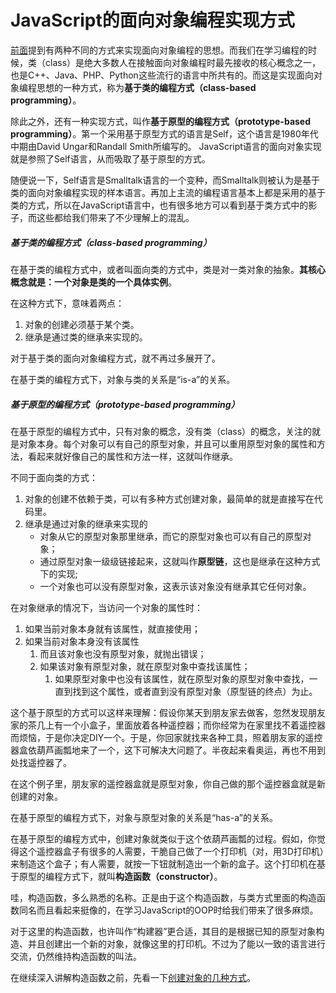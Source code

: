 # JavaScript的面向对象编程实现方式

[前面](object-and-object.md)提到有两种不同的方式来实现面向对象编程的思想。而我们在学习编程的时候，类（class）是绝大多数人在接触面向对象编程时最先接收的核心概念之一，也是C++、Java、PHP、Python这些流行的语言中所共有的。而这是实现面向对象编程思想的一种方式，称为**基于类的编程方式（class-based programming）**。

除此之外，还有一种实现方式，叫作**基于原型的编程方式（prototype-based programming）**。第一个采用基于原型方式的语言是Self，这个语言是1980年代中期由David Ungar和Randall Smith所编写的。 JavaScript语言的面向对象实现就是参照了Self语言，从而吸取了基于原型的方式。

随便说一下，Self语言是Smalltalk语言的一个变种，而Smalltalk则被认为是基于类的面向对象编程实现的样本语言。再加上主流的编程语言基本上都是采用的基于类的方式，所以在JavaScript语言中，也有很多地方可以看到基于类方式中的影子，而这些都给我们带来了不少理解上的混乱。

##### 基于类的编程方式（class-based programming）

在基于类的编程方式中，或者叫面向类的方式中，类是对一类对象的抽象。**其核心概念就是：一个对象是类的一个具体实例**。

在这种方式下，意味着两点：

1. 对象的创建必须基于某个类。
2. 继承是通过类的继承来实现的。

对于基于类的面向对象编程方式，就不再过多展开了。

在基于类的编程方式下，对象与类的关系是“is-a”的关系。

##### 基于原型的编程方式（prototype-based programming）

在基于原型的编程方式中，只有对象的概念，没有类（class）的概念，关注的就是对象本身。每个对象可以有自己的原型对象，并且可以重用原型对象的属性和方法，看起来就好像自己的属性和方法一样，这就叫作继承。

不同于面向类的方式：

1. 对象的创建不依赖于类，可以有多种方式创建对象，最简单的就是直接写在代码里。
2. 继承是通过对象的继承来实现的
	- 对象从它的原型对象那里继承，而它的原型对象也可以有自己的原型对象；
	- 通过原型对象一级级链接起来，这就叫作**原型链**，这也是继承在这种方式下的实现;
	- 一个对象也可以没有原型对象，这表示该对象没有继承其它任何对象。
	
在对象继承的情况下，当访问一个对象的属性时：

1. 如果当前对象本身就有该属性，就直接使用；
2. 如果当前对象本身没有该属性
	1. 而且该对象也没有原型对象，就抛出错误；
	2. 如果该对象有原型对象，就在原型对象中查找该属性；
		1. 如果原型对象中也没有该属性，就在原型对象的原型对象中查找，一直到找到这个属性，或者直到没有原型对象（原型链的终点）为止。


这个基于原型的方式可以这样来理解：假设你某天到朋友家去做客，忽然发现朋友家的茶几上有一个小盒子，里面放着各种遥控器；而你经常为在家里找不着遥控器而烦恼，于是你决定DIY一个。于是，你回家就找来各种工具，照着朋友家的遥控器盒依葫芦画瓢地来了一个，这下可解决大问题了。半夜起来看奥运，再也不用到处找遥控器了。

在这个例子里，朋友家的遥控器盒就是原型对象，你自己做的那个遥控器盒就是新创建的对象。

在基于原型的编程方式下，对象与原型对象的关系是“has-a”的关系。

在基于原型的编程方式中，创建对象就类似于这个依葫芦画瓢的过程。假如，你觉得这个遥控器盒子有很多的人需要，干脆自己做了一个打印机（对，用3D打印机）来制造这个盒子；有人需要，就按一下钮就制造出一个新的盒子。这个打印机在基于原型的编程方式下，就叫**构造函数（constructor）**。

哇，构造函数，多么熟悉的名称。正是由于这个构造函数，与类方式里面的构造函数同名而且看起来挺像的，在学习JavaScript的OOP时给我们带来了很多麻烦。

对于这里的构造函数，也许叫作“构建器”更合适，其目的是根据已知的原型对象构造、并且创建出一个新的对象，就像这里的打印机。不过为了能以一致的语言进行交流，仍然维持构造函数的叫法。

在继续深入讲解构造函数之前，先看一下[创建对象的几种方式](how-to-create-objects.md)。


